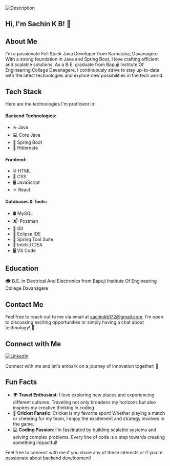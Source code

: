 ![Description](https://camo.githubusercontent.com/58ad0e971ab4888f7e5974a9f5922b36de02b4ff8f578f337721800242cba02d/68747470733a2f2f69302e77702e636f6d2f77616e646572696e2e6465762f77702d636f6e74656e742f75706c6f6164732f323031392f31322f63726f702d302d302d313137302d3339302d302d61626f75742d636f7665722e706e673f773d313137302673736c3d31)


## Hi, I'm Sachin K B! 👋

## About Me
I'm a passionate Full Stack Java Developer from Karnataka, Davanagere. With a strong foundation in Java and Spring Boot, I love crafting efficient and scalable solutions. As a B.E. graduate from Bapuji Institute Of Engineering College Davanagere, I continuously strive to stay up-to-date with the latest technologies and explore new possibilities in the tech world.

## Tech Stack
Here are the technologies I'm proficient in:

#### Backend Technologies:
- ☕ Java
- 💻 Core Java
- 🌱 Spring Boot
- 🌿 Hibernate

#### Frontend:
- 🌐 HTML
- 🎨 CSS
- 🖥️ JavaScript
- ⚛️ React

#### Databases & Tools:
- 🛢️ MySQL
- 📬 Postman
- 🐙 Git
- 🌌 Eclipse IDE
- 💼 Spring Tool Suite
- 🧩 IntelliJ IDEA
- 🖥️ VS Code

## Education

🎓 B.E. in Electrical And Electronics from Bapuji Institute Of Engineering College Davanagere

## Contact Me

Feel free to reach out to me via email at [sachinkb172@gmail.com](mailto:sachinkb172@gmail.com). I'm open to discussing exciting opportunities or simply having a chat about technology! 📩

## Connect with Me

[![LinkedIn](https://img.shields.io/badge/LinkedIn-blue?style=flat-square&logo=linkedin&logoColor=white&link=https://www.linkedin.com/in/sachinkb452000)](https://www.linkedin.com/in/sachinkb452000)

Connect with me and let's embark on a journey of innovation together! 🚀

## Fun Facts

- 🌍 **Travel Enthusiast**: I love exploring new places and experiencing different cultures. Traveling not only broadens my horizons but also inspires my creative thinking in coding.
- 🏏 **Cricket Fanatic**: Cricket is my favorite sport! Whether playing a match or cheering for my team, I enjoy the excitement and strategy involved in the game.
- 💻 **Coding Passion**:  I’m fascinated by building scalable systems and solving complex problems. Every line of code is a step towards creating something impactful!

Feel free to connect with me if you share any of these interests or if you’re passionate about backend development!
